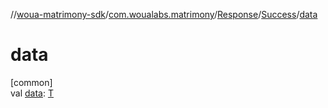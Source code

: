 //[woua-matrimony-sdk](../../../../index.md)/[com.woualabs.matrimony](../../index.md)/[Response](../index.md)/[Success](index.md)/[data](data.md)

# data

[common]\
val [data](data.md): [T](index.md)

